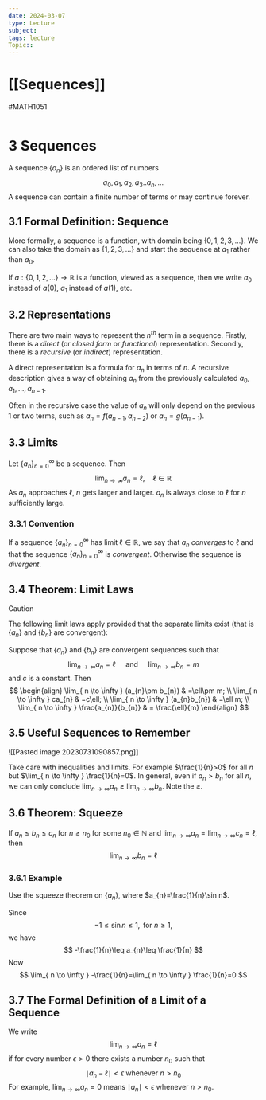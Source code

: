 ```yaml
---
date: 2024-03-07
type: Lecture
subject: 
tags: lecture
Topic:: 
---
```

# [[Sequences]]
#MATH1051

```toc
```


# 3 Sequences

A sequence $\{a_{n}\}$ is an ordered list of numbers
$$
a_{0},a_{1},a_{2},a_{3}..a_{n},\dots
$$
A sequence can contain a finite number of terms or may continue forever.

## 3.1 Formal Definition: Sequence

More formally, a sequence is a function, with domain being $\{0,1,2,3,\dots\}$. We can also take the domain as $\{1,2,3,\dots\}$ and start the sequence at $a_{1}$ rather than $a_{0}$.

If $a:\{0,1,2,\dots\}\to \mathbb{R}$ is a function, viewed as a sequence, then we write $a_{0}$ instead of $a(0)$, $a_{1}$ instead of $a(1)$, etc.

## 3.2 Representations

There are two main ways to represent the $n^{th}$ term in a sequence. Firstly, there is a *direct* (or *closed form* or *functional*) representation. Secondly, there is a *recursive* (or *indirect*) representation.

A direct representation is a formula for $a_{n}$ in terms of $n$. A recursive description gives a way of obtaining $a_{n}$ from the previously calculated $a_{0},a_{1},\dots,a_{n-1}$.

Often in the recursive case the value of $a_{n}$ will only depend on the previous 1 or two terms, such as $a_{n}=f(a_{n-1},a_{n-2})$ or $a_{n}=g(a_{n-1})$.

## 3.3 Limits

Let $\{a_{n}\}^\infty_{n=0}$ be a sequence. Then
$$
\lim_{ n \to \infty } a_{n}=\ell,\quad \ell \in \mathbb{R}
$$
As $a_{n}$ approaches $\ell$, $n$ gets larger and larger. $a_{n}$ is always close to $\ell$ for $n$ sufficiently large.

### 3.3.1 Convention

If a sequence $\{a_{n}\}^\infty_{n=0}$ has limit $\ell\in \mathbb{R}$, we say that $a_{n}$ *converges* to $\ell$ and that the sequence $\{a_{n}\}^\infty_{n=0}$ is *convergent*. Otherwise the sequence is *divergent*.

## 3.4 Theorem: Limit Laws

> [!caution]
> 

The following limit laws apply provided that the separate limits exist (that is $\{a_{n}\}$ and $\{b_{n}\}$ are convergent):

Suppose that $\{a_{n}\}$ and $\{b_{n}\}$ are convergent sequences such that 
$$
\lim_{ n \to \infty } a_{n}=\ell \quad \text{ and } \quad \lim_{ n \to \infty } b_{n}=m
$$
and $c$ is a constant. Then
$$
\begin{align}
\lim_{ n \to \infty } (a_{n}\pm b_{n}) & =\ell\pm m; \\
\lim_{ n \to \infty } ca_{n} & =c\ell; \\
\lim_{ n \to \infty } (a_{n}b_{n}) & =\ell m; \\
\lim_{ n \to \infty } \frac{a_{n}}{b_{n}} & = \frac{\ell}{m} 
\end{align}
$$

## 3.5 Useful Sequences to Remember

![[Pasted image 20230731090857.png]]

Take care with inequalities and limits. For example $\frac{1}{n}>0$ for all $n$ but $\lim_{ n \to \infty } \frac{1}{n}=0$. In general, even if $a_{n}>b_{n}$ for all $n$, we can only conclude $\lim_{ n \to \infty }a_{n}\geq \lim_{ n \to \infty }b_{n}$. Note the $\geq$.

## 3.6 Theorem: Squeeze

If $a_{n}\leq b_{n}\leq c_{n}$ for $n\geq n_{0}$ for some $n_{0} \in \mathbb{N}$ and $\lim_{ n \to \infty }a_{n}=\lim_{ n \to \infty }c_{n}=\ell$, then
$$
\lim_{ n \to \infty } b_{n}=\ell
$$
### 3.6.1 Example

Use the squeeze theorem on $\{a_{n}\}$, where $a_{n}=\frac{1}{n}\sin n$.

Since 
$$
-1\leq \sin n\leq 1, \text{ for }n\geq 1,
$$
we have
$$
-\frac{1}{n}\leq a_{n}\leq \frac{1}{n}
$$
Now
$$
\lim_{ n \to \infty } -\frac{1}{n}=\lim_{ n \to \infty } \frac{1}{n}=0
$$
## 3.7 The Formal Definition of a Limit of a Sequence

We write
$$
\lim_{ n \to \infty } a_{n}=\ell
$$
if for every number $\epsilon>0$ there exists a number $n_{0}$ such that
$$
\mid a_{n}-\ell \mid<\epsilon \text{ whenever }n>n_{0}
$$
For example, $\lim_{ n \to \infty }a_{n}=0$ means $\mid a_{n}\mid<\epsilon$ whenever $n>n_{0}$.
